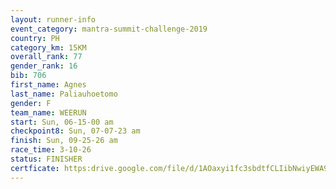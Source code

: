 ```yaml
---
layout: runner-info 
event_category: mantra-summit-challenge-2019 
country: PH
category_km: 15KM 
overall_rank: 77
gender_rank: 16
bib: 706
first_name: Agnes
last_name: Paliauhoetomo
gender: F
team_name: WEERUN
start: Sun, 06-15-00 am
checkpoint8: Sun, 07-07-23 am
finish: Sun, 09-25-26 am
race_time: 3-10-26
status: FINISHER
certficate: https:drive.google.com/file/d/1AOaxyi1fc3sbdtfCLIibNwiyEWA9DrsC/view?usp=sharing
---
```


